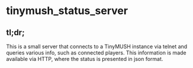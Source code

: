 # tinymush_status_server

## tl;dr;

This is a small server that connects to a TinyMUSH instance via telnet and queries various info, such as connected players.
This information is made available via HTTP, where the status is presented in json format.
